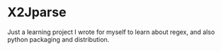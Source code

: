 # X2Jparse
Just a learning project I wrote for myself to learn about regex, and also python packaging and distribution.
